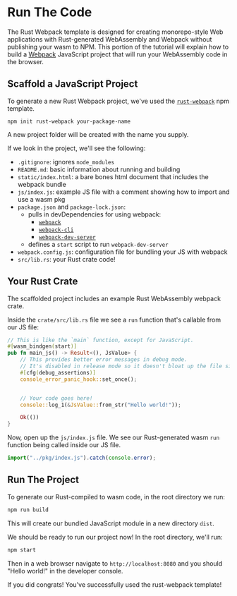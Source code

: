 # Run The Code

The Rust Webpack template is designed for creating monorepo-style Web applications with
Rust-generated WebAssembly and Webpack without publishing your wasm to NPM.
This portion of the tutorial will explain how to build a [Webpack] JavaScript project
that will run your WebAssembly code in the browser.

[Webpack]: https://webpack.js.org/

## Scaffold a JavaScript Project

To generate a new Rust Webpack project, we've used the [`rust-webpack`] npm template.

[`rust-webpack`]: https://github.com/rustwasm/rust-webpack-template

```
npm init rust-webpack your-package-name
```

A new project folder will be created with the name you supply.

If we look in the project, we'll see the following:

- `.gitignore`: ignores `node_modules`
- `README.md`: basic information about running and building
- `static/index.html`: a bare bones html document that includes the webpack bundle
- `js/index.js`: example JS file with a comment showing how to import and use a wasm pkg
- `package.json` and `package-lock.json`:
  - pulls in devDependencies for using webpack:
      - [`webpack`](https://www.npmjs.com/package/webpack)
      - [`webpack-cli`](https://www.npmjs.com/package/webpack-cli)
      - [`webpack-dev-server`](https://www.npmjs.com/package/webpack-dev-server)
  - defines a `start` script to run `webpack-dev-server`
- `webpack.config.js`: configuration file for bundling your JS with webpack
- `src/lib.rs`: your Rust crate code!

## Your Rust Crate

The scaffolded project includes an example Rust WebAssembly webpack crate.

Inside the `crate/src/lib.rs` file we see a `run` function that's callable from our JS file:
```rust
// This is like the `main` function, except for JavaScript.
#[wasm_bindgen(start)]
pub fn main_js() -> Result<(), JsValue> {
    // This provides better error messages in debug mode.
    // It's disabled in release mode so it doesn't bloat up the file size.
    #[cfg(debug_assertions)]
    console_error_panic_hook::set_once();


    // Your code goes here!
    console::log_1(&JsValue::from_str("Hello world!"));

    Ok(())
}
```

Now, open up the `js/index.js` file. We see our Rust-generated wasm `run` function being
called inside our JS file.

```js
import("../pkg/index.js").catch(console.error);
```

## Run The Project

To generate our Rust-compiled to wasm code, in the root directory we run:
```bash
npm run build
```
This will create our bundled JavaScript module in a new directory `dist`.

We should be ready to run our project now!
In the root directory, we'll run:

```bash
npm start
```

Then in a web browser navigate to `http://localhost:8080` and you should "Hello world!" in the developer console.

If you did congrats! You've successfully used the rust-webpack template!
